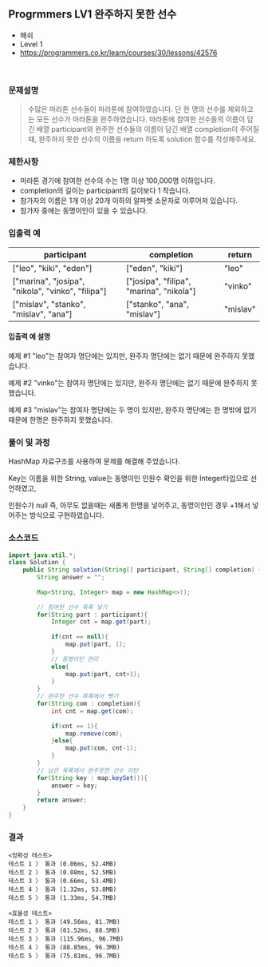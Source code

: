 ## Progrmmers LV1 완주하지 못한 선수
- 해쉬
- Level 1
- https://programmers.co.kr/learn/courses/30/lessons/42576
<br>

### 문제설명

> 수많은 마라톤 선수들이 마라톤에 참여하였습니다. 단 한 명의 선수를 제외하고는 모든 선수가 마라톤을 완주하였습니다.
마라톤에 참여한 선수들의 이름이 담긴 배열 participant와 완주한 선수들의 이름이 담긴 배열 completion이 주어질 때, 완주하지 못한 선수의 이름을 return 하도록 solution 함수를 작성해주세요.

### 제한사항
- 마라톤 경기에 참여한 선수의 수는 1명 이상 100,000명 이하입니다.
- completion의 길이는 participant의 길이보다 1 작습니다.
- 참가자의 이름은 1개 이상 20개 이하의 알파벳 소문자로 이루어져 있습니다.
- 참가자 중에는 동명이인이 있을 수 있습니다.

### 입출력 예
|participant|	completion|	return|
|----|----|-----|
|["leo", "kiki", "eden"]	|["eden", "kiki"]|	"leo"|
|["marina", "josipa", "nikola", "vinko", "filipa"]|	["josipa", "filipa", "marina", "nikola"]	|"vinko"|
|["mislav", "stanko", "mislav", "ana"]|	["stanko", "ana", "mislav"]|	"mislav"|



#### 입출력 예 설명
예제 #1
"leo"는 참여자 명단에는 있지만, 완주자 명단에는 없기 때문에 완주하지 못했습니다.

예제 #2
"vinko"는 참여자 명단에는 있지만, 완주자 명단에는 없기 때문에 완주하지 못했습니다.

예제 #3
"mislav"는 참여자 명단에는 두 명이 있지만, 완주자 명단에는 한 명밖에 없기 때문에 한명은 완주하지 못했습니다.

### 풀이 및 과정
HashMap 자료구조를 사용하여 문제를 해결해 주었습니다.

Key는 이름을 위한 String, value는 동명이인 인원수 확인을 위한 Integer타입으로 선언하였고,

인원수가 null 즉, 아무도 없을때는 새롭게 한명을 넣어주고, 동명이인인 경우 +1해서 넣어주는 방식으로 구현하였습니다.

### 소스코드
```java
import java.util.*;
class Solution {
    public String solution(String[] participant, String[] completion) {
        String answer = "";
        
        Map<String, Integer> map = new HashMap<>();
        
        // 참여한 선수 목록 넣기
        for(String part : participant){
            Integer cnt = map.get(part);
            
            if(cnt == null){
                map.put(part, 1);
            }
            // 동명이인 관리
            else{
                map.put(part, cnt+1);
            }
        }
        // 완주한 선수 목록에서 뺏기
        for(String com : completion){
            int cnt = map.get(com);
            
            if(cnt == 1){
                map.remove(com);
            }else{
                map.put(com, cnt-1);
            }
        }
        // 남은 목록에서 완주못한 선수 리턴
        for(String key : map.keySet()){
            answer = key;
        }
        return answer;
    }
}
```

### 결과
```
<정확성 테스트>
테스트 1 〉	통과 (0.06ms, 52.4MB)
테스트 2 〉	통과 (0.08ms, 52.5MB)
테스트 3 〉	통과 (0.66ms, 53.4MB)
테스트 4 〉	통과 (1.32ms, 53.8MB)
테스트 5 〉	통과 (1.33ms, 54.7MB)

<효율성 테스트>
테스트 1 〉	통과 (49.56ms, 81.7MB)
테스트 2 〉	통과 (61.52ms, 88.5MB)
테스트 3 〉	통과 (115.96ms, 96.7MB)
테스트 4 〉	통과 (88.85ms, 96.3MB)
테스트 5 〉	통과 (75.81ms, 96.7MB)
```

